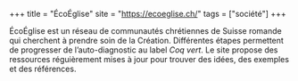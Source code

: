 +++
title = "ÉcoÉglise"
site = "https://ecoeglise.ch/"
tags = ["société"]
+++

ÉcoÉglise est un réseau de communautés chrétiennes de Suisse romande qui cherchent à prendre soin de la Création. Différentes étapes permettent de progresser de l’auto-diagnostic au label *Coq vert*. Le site propose des ressources réguièrement mises à jour pour trouver des idées, des exemples et des références. 
